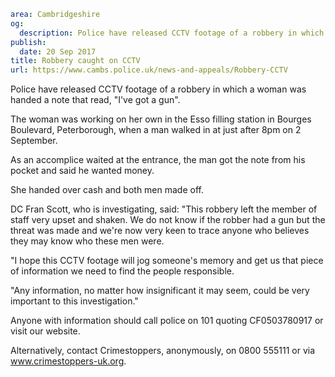 ```yaml
area: Cambridgeshire
og:
  description: Police have released CCTV footage of a robbery in which a woman was handed a note that read, "I
publish:
  date: 20 Sep 2017
title: Robbery caught on CCTV
url: https://www.cambs.police.uk/news-and-appeals/Robbery-CCTV
```

Police have released CCTV footage of a robbery in which a woman was handed a note that read, "I've got a gun".

The woman was working on her own in the Esso filling station in Bourges Boulevard, Peterborough, when a man walked in at just after 8pm on 2 September.

As an accomplice waited at the entrance, the man got the note from his pocket and said he wanted money.

She handed over cash and both men made off.

DC Fran Scott, who is investigating, said: "This robbery left the member of staff very upset and shaken. We do not know if the robber had a gun but the threat was made and we're now very keen to trace anyone who believes they may know who these men were.

"I hope this CCTV footage will jog someone's memory and get us that piece of information we need to find the people responsible.

"Any information, no matter how insignificant it may seem, could be very important to this investigation."

Anyone with information should call police on 101 quoting CF0503780917 or visit our website.

Alternatively, contact Crimestoppers, anonymously, on 0800 555111 or via www.crimestoppers-uk.org.
